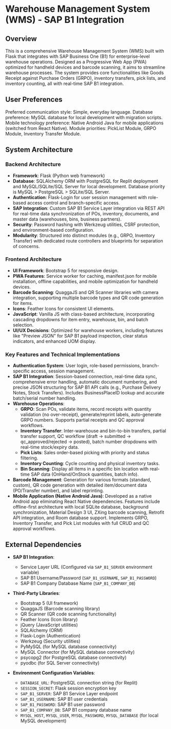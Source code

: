 # Warehouse Management System (WMS) - SAP B1 Integration

## Overview

This is a comprehensive Warehouse Management System (WMS) built with Flask that integrates with SAP Business One (B1) for enterprise-level warehouse operations. Designed as a Progressive Web App (PWA) optimized for handheld devices and barcode scanning, it aims to streamline warehouse processes. The system provides core functionalities like Goods Receipt against Purchase Orders (GRPO), inventory transfers, pick lists, and inventory counting, all with real-time SAP B1 integration.

## User Preferences

Preferred communication style: Simple, everyday language.
Database preference: MySQL database for local development with migration scripts.
Mobile technology preference: Native Android Java for mobile applications (switched from React Native).
Module priorities: PickList Module, GRPO Module, Inventory Transfer Module.

## System Architecture

### Backend Architecture
- **Framework**: Flask (Python web framework)
- **Database**: SQLAlchemy ORM with PostgreSQL for Replit deployment and MySQL/SQLite/SQL Server for local development. Database priority is MySQL > PostgreSQL > SQLite/SQL Server.
- **Authentication**: Flask-Login for user session management with role-based access control and branch-specific access.
- **SAP Integration**: Custom SAP B1 Service Layer integration via REST API for real-time data synchronization of POs, inventory, documents, and master data (warehouses, bins, business partners).
- **Security**: Password hashing with Werkzeug utilities, CSRF protection, and environment-based configuration.
- **Modularity**: Structured into distinct modules (e.g., GRPO, Inventory Transfer) with dedicated route controllers and blueprints for separation of concerns.

### Frontend Architecture
- **UI Framework**: Bootstrap 5 for responsive design.
- **PWA Features**: Service worker for caching, manifest.json for mobile installation, offline capabilities, and mobile optimization for handheld devices.
- **Barcode Scanning**: QuaggaJS and QR Scanner libraries with camera integration, supporting multiple barcode types and QR code generation for items.
- **Icons**: Feather Icons for consistent UI elements.
- **JavaScript**: Vanilla JS with class-based architecture, incorporating cascading dropdowns for item entry, warehouse, bin, and batch selection.
- **UI/UX Decisions**: Optimized for warehouse workers, including features like "Preview JSON" for SAP B1 payload inspection, clear status indicators, and enhanced UOM display.

### Key Features and Technical Implementations
- **Authentication System**: User login, role-based permissions, branch-specific access, session management.
- **SAP B1 Integration**: Session-based connection, real-time data sync, comprehensive error handling, automatic document numbering, and precise JSON structuring for SAP B1 API calls (e.g., Purchase Delivery Notes, Stock Transfers). Includes BusinessPlaceID lookup and accurate batch/serial number handling.
- **Warehouse Operations**:
    - **GRPO**: Scan POs, validate items, record receipts with quantity validation (no over-receipt), generate/reprint labels, auto-generate GRPO numbers. Supports partial receipts and QC approval workflows.
    - **Inventory Transfer**: Inter-warehouse and bin-to-bin transfers, partial transfer support, QC workflow (draft → submitted → qc_approved/rejected → posted), batch number dropdowns with real-time stock/expiry data.
    - **Pick Lists**: Sales order-based picking with priority and status filtering.
    - **Inventory Counting**: Cycle counting and physical inventory tasks.
    - **Bin Scanning**: Display all items in a specific bin location with real-time SAP data (OnHand/OnStock quantities, batch info).
- **Barcode Management**: Generation for various formats (standard, custom), QR code generation with detailed item/document data (PO/Transfer number), and label reprinting.
- **Mobile Application (Native Android Java)**: Developed as a native Android app eliminating React Native dependencies. Features include offline-first architecture with local SQLite database, background synchronization, Material Design 3 UI, ZXing barcode scanning, Retrofit API integration, and Room database support. Implements GRPO, Inventory Transfer, and Pick List modules with full CRUD and QC approval workflows.

## External Dependencies

- **SAP B1 Integration**:
    - Service Layer URL (Configured via `SAP_B1_SERVER` environment variable)
    - SAP B1 Username/Password (`SAP_B1_USERNAME`, `SAP_B1_PASSWORD`)
    - SAP B1 Company Database Name (`SAP_B1_COMPANY_DB`)

- **Third-Party Libraries**:
    - Bootstrap 5 (UI framework)
    - QuaggaJS (Barcode scanning library)
    - QR Scanner (QR code scanning functionality)
    - Feather Icons (Icon library)
    - jQuery (JavaScript utilities)
    - SQLAlchemy (ORM)
    - Flask-Login (Authentication)
    - Werkzeug (Security utilities)
    - PyMySQL (for MySQL database connectivity)
    - MySQL Connector (for MySQL database connectivity)
    - psycopg2 (for PostgreSQL database connectivity)
    - pyodbc (for SQL Server connectivity)

- **Environment Configuration Variables**:
    - `DATABASE_URL`: PostgreSQL connection string (for Replit)
    - `SESSION_SECRET`: Flask session encryption key
    - `SAP_B1_SERVER`: SAP B1 Service Layer endpoint
    - `SAP_B1_USERNAME`: SAP B1 user credentials
    - `SAP_B1_PASSWORD`: SAP B1 user password
    - `SAP_B1_COMPANY_DB`: SAP B1 company database name
    - `MYSQL_HOST`, `MYSQL_USER`, `MYSQL_PASSWORD`, `MYSQL_DATABASE` (for local MySQL development)